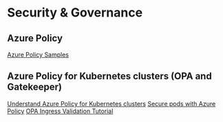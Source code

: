 # Security & Governance

## Azure Policy

[Azure Policy Samples](https://docs.microsoft.com/en-us/azure/governance/policy/samples/)

## Azure Policy for Kubernetes clusters (OPA and Gatekeeper)

[Understand Azure Policy for Kubernetes clusters](https://docs.microsoft.com/en-us/azure/governance/policy/concepts/policy-for-kubernetes)
[Secure pods with Azure Policy](https://docs.microsoft.com/en-us/azure/aks/use-pod-security-on-azure-policy)
[OPA Ingress Validation Tutorial](https://www.openpolicyagent.org/docs/latest/kubernetes-tutorial/)
